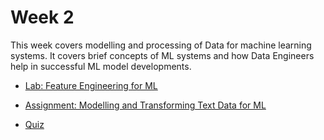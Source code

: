 # Week 2

This week covers modelling and processing of Data for machine learning systems. It covers brief concepts of ML systems and how Data Engineers help in successful ML model developments.

- [Lab: Feature Engineering for ML](labs/lab1/C4_W2_Lab_1_Feature_Engineering_for_ML_Solution.md)

- [Assignment: Modelling and Transforming Text Data for ML](labs/lab2/C4_W2_Assignment_Solution.md)

- [Quiz](quiz.html)